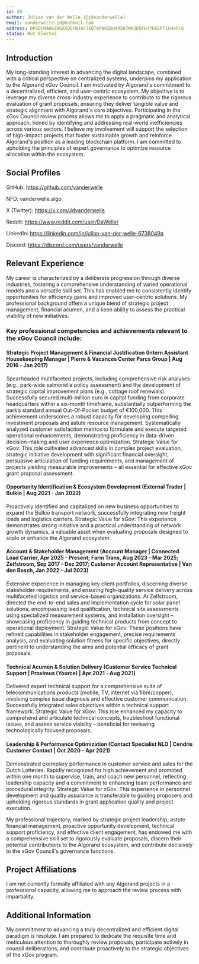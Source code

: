 ```yaml
---
id: 20
author: Julian van der Welle (@jdvanderwelle)
email: vanderwelle.jd@hotmail.com
address: DPSDCMAH6Z4GXXQOFNJAFJEOT6PNRZDO4R5N7WKJD5FH77EKEPTICH4FCQ
status: Not Elected
---
```


## Introduction
My long-standing interest in advancing the digital landscape, combined with a critical perspective on centralized systems, underpins my application to the Algorand xGov Council. I am motivated by Algorand's commitment to a decentralized, efficient, and user-centric ecosystem. My objective is to leverage my diverse cross-industry experience to contribute to the rigorous evaluation of grant proposals, ensuring they deliver tangible value and strategic alignment with Algorand's core objectives.
Participating in the xGov Council review process allows me to apply a pragmatic and analytical approach, honed by identifying and addressing real-world inefficiencies across various sectors. I believe my involvement will support the selection of high-impact projects that foster sustainable growth and reinforce Algorand's position as a leading blockchain platform. I am committed to upholding the principles of expert governance to optimize resource allocation within the ecosystem.

## Social Profiles
GitHub: https://github.com/vanderwelle

NFD: vanderwelle.algo

X (Twitter): https://x.com/Jdvanderwelle

Reddit: https://www.reddit.com/user/DaWelle/

LinkedIn: https://linkedin.com/in/julian-van-der-welle-6738049a

Discord: https://discord.com/users/vanderwelle

## Relevant Experience
My career is characterized by a deliberate progression through diverse industries, fostering a comprehensive understanding of varied operational models and a versatile skill set. This has enabled me to consistently identify opportunities for efficiency gains and improved user-centric solutions. My professional background offers a unique blend of strategic project management, financial acumen, and a keen ability to assess the practical viability of new initiatives.
### Key professional competencies and achievements relevant to the xGov Council include:
#### Strategic Project Management & Financial Justification (Intern Assistant Housekeeping Manager | Pierre & Vacances Center Parcs Group | Aug 2016 - Jan 2017)

Spearheaded multifaceted projects, including comprehensive risk analyses (e.g., park-wide salmonella policy assessment) and the development of strategic capital improvement plans (e.g., cottage roof renewals).
Successfully secured multi-million euro in capital funding from corporate headquarters within a six-month timeframe, substantially outperforming the park’s standard annual Out-Of-Pocket budget of €100,000. This achievement underscores a robust capacity for developing compelling investment proposals and astute resource management.
Systematically analyzed customer satisfaction metrics to formulate and execute targeted operational enhancements, demonstrating proficiency in data-driven decision-making and user experience optimization.
Strategic Value for xGov: This role cultivated advanced skills in complex project evaluation, strategic initiative development with significant financial oversight, persuasive articulation of funding requirements, and management of projects yielding measurable improvements – all essential for effective xGov grant proposal assessment.


#### Opportunity Identification & Ecosystem Development (External Trader | Bulkio | Aug 2021 - Jan 2022)

Proactively identified and capitalized on new business opportunities to expand the Bulkio transport network, successfully integrating new freight loads and logistics carriers.
Strategic Value for xGov: This experience demonstrates strong initiative and a practical understanding of network growth dynamics, a valuable asset when evaluating proposals designed to scale or enhance the Algorand ecosystem.


#### Account & Stakeholder Management (Account Manager | Connected Load Carrier, Apr 2025 - Present; Farm Trans, Aug 2023 - Mar 2025; Zelfstroom, Sep 2017 - Dec 2017; Customer Account Representative | Van den Bosch, Jan 2022 - Jul 2023)

Extensive experience in managing key client portfolios, discerning diverse stakeholder requirements, and ensuring high-quality service delivery across multifaceted logistics and service-based organizations.
At Zelfstroom, directed the end-to-end sales and implementation cycle for solar panel solutions, encompassing lead qualification, technical site assessments using specialized measurement systems, and installation oversight – showcasing proficiency in guiding technical products from concept to operational deployment.
Strategic Value for xGov: These positions have refined capabilities in stakeholder engagement, precise requirements analysis, and evaluating solution fitness for specific objectives, directly pertinent to understanding the aims and potential efficacy of grant proposals.


#### Technical Acumen & Solution Delivery (Customer Service Technical Support | Proximus (Yource) | Apr 2021 - Aug 2021)

Delivered expert technical support for a comprehensive suite of telecommunications products (mobile, TV, internet via fibre/copper), involving complex issue diagnosis and effective customer communication.
Successfully integrated sales objectives within a technical support framework.
Strategic Value for xGov: This role enhanced my capacity to comprehend and articulate technical concepts, troubleshoot functional issues, and assess service viability – beneficial for reviewing technologically focused proposals.


#### Leadership & Performance Optimization (Contact Specialist NLO | Cendris Customer Contact | Oct 2020 - Apr 2021)

Demonstrated exemplary performance in customer service and sales for the Dutch Lotteries.
Rapidly recognized for high achievement and promoted within one month to supervise, train, and coach new personnel, reflecting leadership capacity and a commitment to enhancing team performance and procedural integrity.
Strategic Value for xGov: This experience in personnel development and quality assurance is transferable to guiding proposers and upholding rigorous standards in grant application quality and project execution.

My professional trajectory, marked by strategic project leadership, astute financial management, proactive opportunity development, technical support proficiency, and effective client engagement, has endowed me with a comprehensive skill set to rigorously evaluate proposals, discern their potential contributions to the Algorand ecosystem, and contribute decisively to the xGov Council's governance functions.

## Project Affiliations
I am not currently formally affiliated with any Algorand projects in a professional capacity, allowing me to approach the review process with impartiality.

## Additional Information
My commitment to advancing a truly decentralized and efficient digital paradigm is resolute. I am prepared to dedicate the requisite time and meticulous attention to thoroughly review proposals, participate actively in council deliberations, and contribute proactively to the strategic objectives of the xGov program.
